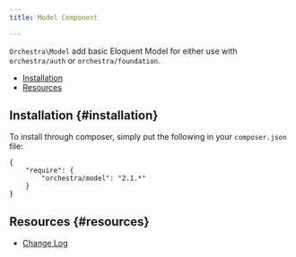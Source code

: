 ```yaml
---
title: Model Component

---
```


`Orchestra\Model` add basic Eloquent Model for either use with `orchestra/auth` or `orchestra/foundation`.

* [Installation](#installation)
* [Resources](#resources)

## Installation {#installation}

To install through composer, simply put the following in your `composer.json` file:

	{
		"require": {
			"orchestra/model": "2.1.*"
		}
	}

## Resources {#resources}

* [Change Log]({doc-url}/components/model/changes#v2-1)
